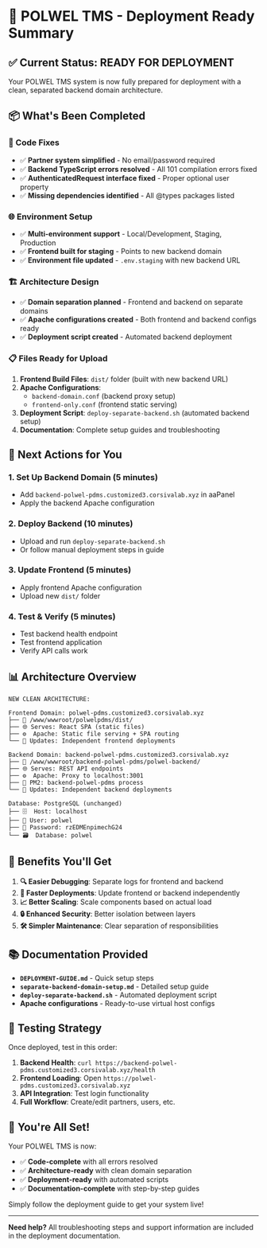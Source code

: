 # 🎉 POLWEL TMS - Deployment Ready Summary

## ✅ Current Status: READY FOR DEPLOYMENT

Your POLWEL TMS system is now fully prepared for deployment with a clean, separated backend domain architecture.

## 📦 What's Been Completed

### 🔧 Code Fixes
- ✅ **Partner system simplified** - No email/password required
- ✅ **Backend TypeScript errors resolved** - All 101 compilation errors fixed
- ✅ **AuthenticatedRequest interface fixed** - Proper optional user property
- ✅ **Missing dependencies identified** - All @types packages listed

### 🌐 Environment Setup
- ✅ **Multi-environment support** - Local/Development, Staging, Production
- ✅ **Frontend built for staging** - Points to new backend domain
- ✅ **Environment file updated** - `.env.staging` with new backend URL

### 🏗️ Architecture Design
- ✅ **Domain separation planned** - Frontend and backend on separate domains
- ✅ **Apache configurations created** - Both frontend and backend configs ready
- ✅ **Deployment script created** - Automated backend deployment

### 📋 Files Ready for Upload

1. **Frontend Build Files**: `dist/` folder (built with new backend URL)
2. **Apache Configurations**: 
   - `backend-domain.conf` (backend proxy setup)
   - `frontend-only.conf` (frontend static serving)
3. **Deployment Script**: `deploy-separate-backend.sh` (automated backend setup)
4. **Documentation**: Complete setup guides and troubleshooting

## 🚀 Next Actions for You

### 1. Set Up Backend Domain (5 minutes)
- Add `backend-polwel-pdms.customized3.corsivalab.xyz` in aaPanel
- Apply the backend Apache configuration

### 2. Deploy Backend (10 minutes)
- Upload and run `deploy-separate-backend.sh`
- Or follow manual deployment steps in guide

### 3. Update Frontend (5 minutes)
- Apply frontend Apache configuration
- Upload new `dist/` folder

### 4. Test & Verify (5 minutes)
- Test backend health endpoint
- Test frontend application
- Verify API calls work

## 📊 Architecture Overview

```
NEW CLEAN ARCHITECTURE:

Frontend Domain: polwel-pdms.customized3.corsivalab.xyz
├── 📁 /www/wwwroot/polwelpdms/dist/
├── 🌐 Serves: React SPA (static files)
├── ⚙️  Apache: Static file serving + SPA routing
└── 🔄 Updates: Independent frontend deployments

Backend Domain: backend-polwel-pdms.customized3.corsivalab.xyz
├── 📁 /www/wwwroot/backend-polwel-pdms/polwel-backend/
├── 🌐 Serves: REST API endpoints  
├── ⚙️  Apache: Proxy to localhost:3001
├── 🚀 PM2: backend-polwel-pdms process
└── 🔄 Updates: Independent backend deployments

Database: PostgreSQL (unchanged)
├── 🗄️  Host: localhost
├── 👤 User: polwel  
├── 🔐 Password: rzEDMEnpimechG24
└── 🗃️  Database: polwel
```

## 🎯 Benefits You'll Get

1. **🔍 Easier Debugging**: Separate logs for frontend and backend
2. **🚀 Faster Deployments**: Update frontend or backend independently  
3. **📈 Better Scaling**: Scale components based on actual load
4. **🔒 Enhanced Security**: Better isolation between layers
5. **🛠️ Simpler Maintenance**: Clear separation of responsibilities

## 📚 Documentation Provided

- **`DEPLOYMENT-GUIDE.md`** - Quick setup steps
- **`separate-backend-domain-setup.md`** - Detailed setup guide  
- **`deploy-separate-backend.sh`** - Automated deployment script
- **Apache configurations** - Ready-to-use virtual host configs

## 🧪 Testing Strategy

Once deployed, test in this order:

1. **Backend Health**: `curl https://backend-polwel-pdms.customized3.corsivalab.xyz/health`
2. **Frontend Loading**: Open `https://polwel-pdms.customized3.corsivalab.xyz`
3. **API Integration**: Test login functionality
4. **Full Workflow**: Create/edit partners, users, etc.

## 🎉 You're All Set!

Your POLWEL TMS is now:
- ✅ **Code-complete** with all errors resolved
- ✅ **Architecture-ready** with clean domain separation
- ✅ **Deployment-ready** with automated scripts
- ✅ **Documentation-complete** with step-by-step guides

Simply follow the deployment guide to get your system live!

---

**Need help?** All troubleshooting steps and support information are included in the deployment documentation.
